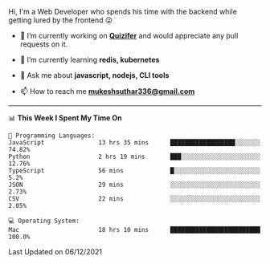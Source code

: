 Hi, I'm a Web Developer who spends his time with the backend while getting lured by the frontend 😜

- 🔭 I’m currently working on **[Quizifer](https://github.com/SutharMukesh/Quizifer/)** and would appreciate any pull requests on it.

- 🌱 I’m currently learning **redis, kubernetes**

- 💬 Ask me about **javascript, nodejs, CLI tools**

- 📫 How to reach me **mukeshsuthar336@gmail.com**

---
<!--START_SECTION:waka-->
📊 **This Week I Spent My Time On** 

```text
💬 Programming Languages: 
JavaScript               13 hrs 35 mins      ██████████████████░░░░░░░   74.82% 
Python                   2 hrs 19 mins       ███░░░░░░░░░░░░░░░░░░░░░░   12.76% 
TypeScript               56 mins             █░░░░░░░░░░░░░░░░░░░░░░░░   5.2% 
JSON                     29 mins             ░░░░░░░░░░░░░░░░░░░░░░░░░   2.73% 
CSV                      22 mins             ░░░░░░░░░░░░░░░░░░░░░░░░░   2.05%

💻 Operating System: 
Mac                      18 hrs 10 mins      █████████████████████████   100.0%

```


 Last Updated on 06/12/2021
<!--END_SECTION:waka-->
